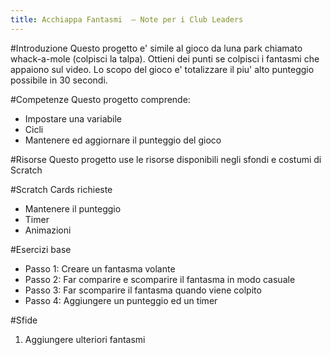 ```yaml
---
title: Acchiappa Fantasmi  — Note per i Club Leaders 
---
```


#Introduzione
Questo progetto e' simile al gioco da luna park chiamato whack-a-mole (colpisci la talpa). Ottieni dei punti se colpisci i fantasmi che appaiono sul video. Lo scopo del gioco e' totalizzare il piu' alto punteggio possibile in 30 secondi.

#Competenze
Questo progetto comprende:

* Impostare una variabile
* Cicli
* Mantenere ed aggiornare il punteggio del gioco

#Risorse
Questo progetto use le risorse disponibili negli sfondi e costumi di Scratch

<div class="pagebreak"></div>

#Scratch Cards richieste
* Mantenere il punteggio 
* Timer 
* Animazioni

#Esercizi base
* Passo 1: Creare un fantasma volante
* Passo 2: Far comparire e scomparire il fantasma in modo casuale 
* Passo 3: Far scomparire il fantasma quando viene colpito 
* Passo 4: Aggiungere un punteggio ed un timer

#Sfide
1. Aggiungere ulteriori fantasmi
